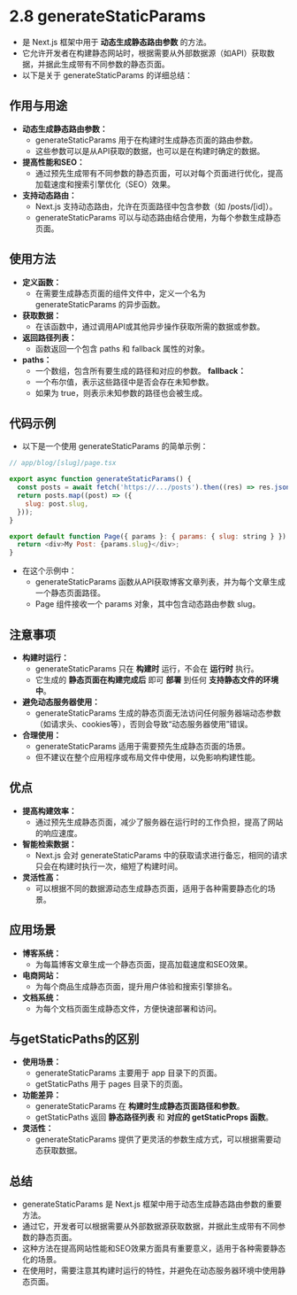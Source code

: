 # 2.8 generateStaticParams

- 是 Next.js 框架中用于 **动态生成静态路由参数** 的方法。
- 它允许开发者在构建静态网站时，根据需要从外部数据源（如API）获取数据，并据此生成带有不同参数的静态页面。
- 以下是关于 generateStaticParams 的详细总结：

## 作用与用途

- **动态生成静态路由参数：**
  - generateStaticParams 用于在构建时生成静态页面的路由参数。
  - 这些参数可以是从API获取的数据，也可以是在构建时确定的数据。
- **提高性能和SEO：**
  - 通过预先生成带有不同参数的静态页面，可以对每个页面进行优化，提高加载速度和搜索引擎优化（SEO）效果。
- **支持动态路由：**
  - Next.js 支持动态路由，允许在页面路径中包含参数（如 /posts/[id]）。
  - generateStaticParams 可以与动态路由结合使用，为每个参数生成静态页面。

## 使用方法

- **定义函数：**
  - 在需要生成静态页面的组件文件中，定义一个名为 generateStaticParams 的异步函数。
- **获取数据：**
  - 在该函数中，通过调用API或其他异步操作获取所需的数据或参数。
- **返回路径列表：**
  - 函数返回一个包含 paths 和 fallback 属性的对象。
- **paths：**
  - 一个数组，包含所有要生成的路径和对应的参数。
**fallback：**
  - 一个布尔值，表示这些路径中是否会存在未知参数。
  - 如果为 true，则表示未知参数的路径也会被生成。

## 代码示例

- 以下是一个使用 generateStaticParams 的简单示例：

```js
// app/blog/[slug]/page.tsx

export async function generateStaticParams() {
  const posts = await fetch('https://.../posts').then((res) => res.json());
  return posts.map((post) => ({
    slug: post.slug,
  }));
}

export default function Page({ params }: { params: { slug: string } }) {
  return <div>My Post: {params.slug}</div>;
}
```

- 在这个示例中：
  - generateStaticParams 函数从API获取博客文章列表，并为每个文章生成一个静态页面路径。
  - Page 组件接收一个 params 对象，其中包含动态路由参数 slug。

## 注意事项

- **构建时运行：**
  - generateStaticParams 只在 **构建时** 运行，不会在 **运行时** 执行。
  - 它生成的 **静态页面在构建完成后** 即可 **部署** 到任何 **支持静态文件的环境中**。
- **避免动态服务器使用：**
  - generateStaticParams 生成的静态页面无法访问任何服务器端动态参数（如请求头、cookies等），否则会导致“动态服务器使用”错误。
- **合理使用：**
  - generateStaticParams 适用于需要预先生成静态页面的场景。
  - 但不建议在整个应用程序或布局文件中使用，以免影响构建性能。

## 优点

- **提高构建效率：**
  - 通过预先生成静态页面，减少了服务器在运行时的工作负担，提高了网站的响应速度。
- **智能检索数据：**
  - Next.js 会对 generateStaticParams 中的获取请求进行备忘，相同的请求只会在构建时执行一次，缩短了构建时间。
- **灵活性高：**
  - 可以根据不同的数据源动态生成静态页面，适用于各种需要静态化的场景。

## 应用场景

- **博客系统：**
  - 为每篇博客文章生成一个静态页面，提高加载速度和SEO效果。
- **电商网站：**
  - 为每个商品生成静态页面，提升用户体验和搜索引擎排名。
- **文档系统：**
  - 为每个文档页面生成静态文件，方便快速部署和访问。

## 与getStaticPaths的区别

- **使用场景：**
  - generateStaticParams 主要用于 app 目录下的页面。
  - getStaticPaths 用于 pages 目录下的页面。
- **功能差异：**
  - generateStaticParams 在 **构建时生成静态页面路径和参数**。
  - getStaticPaths 返回 **静态路径列表** 和 **对应的 getStaticProps 函数**。
- **灵活性：**
  - generateStaticParams 提供了更灵活的参数生成方式，可以根据需要动态获取数据。

## 总结

- generateStaticParams 是 Next.js 框架中用于动态生成静态路由参数的重要方法。
- 通过它，开发者可以根据需要从外部数据源获取数据，并据此生成带有不同参数的静态页面。
- 这种方法在提高网站性能和SEO效果方面具有重要意义，适用于各种需要静态化的场景。
- 在使用时，需要注意其构建时运行的特性，并避免在动态服务器环境中使用静态页面。
